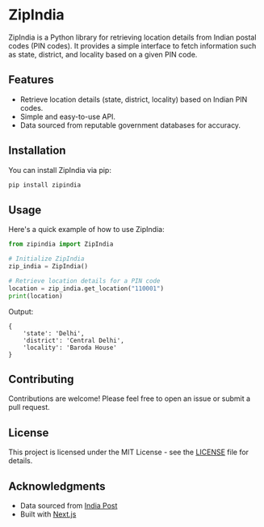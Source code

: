 # ZipIndia

ZipIndia is a Python library for retrieving location details from Indian postal codes (PIN codes). It provides a simple interface to fetch information such as state, district, and locality based on a given PIN code.

## Features

- Retrieve location details (state, district, locality) based on Indian PIN codes.
- Simple and easy-to-use API.
- Data sourced from reputable government databases for accuracy.

## Installation

You can install ZipIndia via pip:

```bash
pip install zipindia
```

## Usage

Here's a quick example of how to use ZipIndia:

```python
from zipindia import ZipIndia

# Initialize ZipIndia
zip_india = ZipIndia()

# Retrieve location details for a PIN code
location = zip_india.get_location("110001")
print(location)
```

Output:
```
{
    'state': 'Delhi',
    'district': 'Central Delhi',
    'locality': 'Baroda House'
}
```

## Contributing

Contributions are welcome! Please feel free to open an issue or submit a pull request.

## License

This project is licensed under the MIT License - see the [LICENSE](LICENSE) file for details.

## Acknowledgments

- Data sourced from [India Post](https://www.indiapost.gov.in/)
- Built with [Next.js](https://nextjs.org/)
